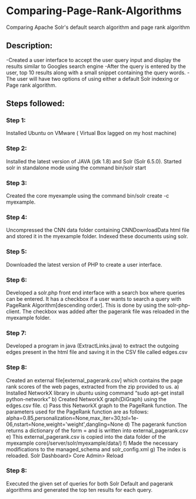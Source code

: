 # Comparing-Page-Rank-Algorithms
Comparing Apache Solr's default search algorithm and page rank algorithm


## Description:

-Created a user interface to accept the user query input and display the results similar to Googles search engine
-After the query is entered by the user, top 10 results along with a small snippet containing the query words.
-The user will have two options of using either a default Solr indexing or Page rank algorithm.

## Steps followed:

### Step 1: 
Installed Ubuntu on VMware ( Virtual Box lagged on my host machine)

### Step 2:
Installed the latest version of JAVA (jdk 1.8) and Solr (Solr 6.5.0). Started solr in standalone mode using the command bin/solr start 

### Step 3: 
Created the core myexample using the command bin/solr create -c myexample. 

### Step 4:
Uncompressed the CNN data folder containing CNNDownloadData html file and stored it in the myexample folder. Indexed these documents using solr.

### Step 5: 
Downloaded the latest version of PHP to create a user interface.

### Step 6:
Developed a solr.php front end interface with a search box where queries can
be entered. It has a checkbox if a user wants to search a query with PageRank Algorithm[descending order]. This is done by using the solr-php-client. The checkbox was added after the pagerank file was reloaded in the myexample folder.

### Step 7:
Developed a program in java (ExtractLinks.java) to extract the outgoing edges present in the html file and saving it in the CSV file called edges.csv   

### Step 8:
Created an external file[external_pagerank.csv] which contains the page rank
scores of the web pages, extracted from the zip provided to us.
a)	Installed NetworkX library in ubuntu using command “sudo apt-get install python-networkx”
b)	Created NetworkX graph(DiGraph) using the edges.csv file.
c)	Pass this NetworkX graph to the PageRank function. The parameters used for the PageRank function are as follows:
alpha=0.85,personalization=None,max_iter=30,tol=1e-06,nstart=None,weight='weight',dangling=None
d)  The pagerank function returns a dictionary of the form <id>=<pagerank score> and is written into external_pagerank.csv
e) This external_pagerank.csv is copied into the data folder of the myexample core(/server/solr/myexample/data/)
f) Made the necessary modifications to the managed_schema and solr_config.xml
g) The index is reloaded. Solr Dashboard> Core Admin> Reload

### Step 8:
Executed the given set of queries for both Solr Default and pagerank algorithms and generated the top ten results for each query. 

